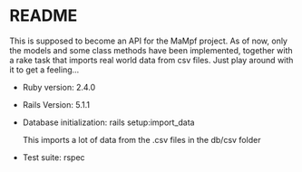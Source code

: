 # README

This is supposed to become an API for the MaMpf project.
As of now, only the models and some class methods have been implemented, together with a rake task that imports real world data from csv files. Just play around with it to get a feeling...

* Ruby version: 2.4.0
* Rails Version: 5.1.1

* Database initialization: 
    rails setup:import_data
  
  This imports a lot of data from the .csv files in the db/csv folder

* Test suite: rspec
